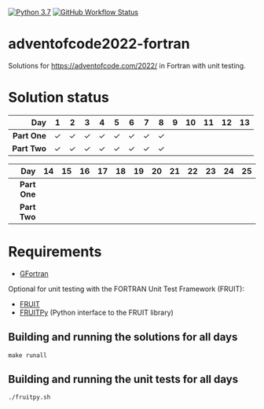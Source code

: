 [![Python 3.7](https://hbhbnr.github.io/badges/Fortran-2018-blue-fortran-white.svg)](https://fortran-lang.org/)
[![GitHub Workflow Status](https://github.com/HbHbNr/adventofcode2022-fortran/actions/workflows/codequality.yml/badge.svg)](https://github.com/HbHbNr/adventofcode2022-fortran/actions/workflows/codequality.yml)

# adventofcode2022-fortran
Solutions for https://adventofcode.com/2022/ in Fortran with unit testing.

# Solution status
| **Day**      | **1** | **2** | **3** | **4** | **5** | **6** | **7** | **8** | **9** | **10** | **11** | **12** | **13** |
|-------------:|:-----:|:-----:|:-----:|:-----:|:-----:|:-----:|:-----:|:-----:|:-----:|:------:|:------:|:------:|:------:|
| **Part One** | ✓     | ✓     | ✓     | ✓     | ✓     | ✓     | ✓     | ✓     |       |        |        |        |        |
| **Part Two** | ✓     | ✓     | ✓     | ✓     | ✓     | ✓     | ✓     | ✓     |       |        |        |        |        |

| **Day**      | **14** | **15** | **16** | **17** | **18** | **19** | **20** | **21** | **22** | **23** | **24** | **25** |
|-------------:|:------:|:------:|:------:|:------:|:------:|:------:|:------:|:------:|:------:|:------:|:------:|:------:|
| **Part One** |        |        |        |        |        |        |         |        |        |        |        |        |
| **Part Two** |        |        |        |        |        |        |         |        |        |        |        |        |

# Requirements
* [GFortran](https://gcc.gnu.org/wiki/GFortran)

Optional for unit testing with the FORTRAN Unit Test Framework (FRUIT):
* [FRUIT](https://sourceforge.net/projects/fortranxunit/)
* [FRUITPy](https://github.com/acroucher/FRUITPy) (Python interface to the FRUIT library)

## Building and running the solutions for all days

    make runall

## Building and running the unit tests for all days

    ./fruitpy.sh
